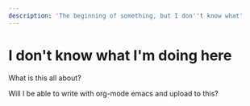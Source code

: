 ```yaml
---
description: 'The beginning of something, but I don''t know what'
---
```


# I don't know what I'm doing here

What is this all about?

Will I be able to write with org-mode emacs and upload to this?

